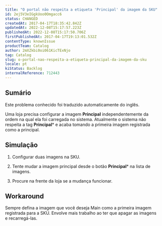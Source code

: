 ```yaml
---
title: "O portal não respeita a etiqueta 'Principal' da imagem da SKU"
id: 2ej5V3eIGgkUoo0Omgacc6
status: CHANGED
createdAt: 2017-04-17T18:35:42.842Z
updatedAt: 2022-12-08T15:17:57.223Z
publishedAt: 2022-12-08T15:17:50.706Z
firstPublishedAt: 2017-04-17T19:13:01.532Z
contentType: knownIssue
productTeam: Catalog
author: 2mXZkbi0oi061KicTExNjo
tag: Catalog
slug: o-portal-nao-respeita-a-etiqueta-principal-da-imagem-da-sku
locale: pt
kiStatus: Backlog
internalReference: 712443
---
```


## Sumário

<div class="alert alert-info">
  <p>Este problema conhecido foi traduzido automaticamente do inglês.</p>
</div>


Uma loja precisa configurar a imagem **Principal** independentemente da ordem na qual ela foi carregada no sistema. Atualmente o sistema não respeita a tag **Principal*** e acaba tomando a primeira imagem registrada como a principal.



##

## Simulação



1. Configurar duas imagens na SKU.

2. Tente mudar a imagem principal desde o botão **Principal*** na lista de imagens.

3. Procure na frente da loja se a mudança funcionar.



##

## Workaround


Sempre defina a imagem que você deseja Main como a primeira imagem registrada para a SKU. Envolve mais trabalho ao ter que apagar as imagens e recarregá-las.

